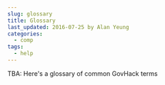 ```yaml
---
slug: glossary
title: Glossary
last_updated: 2016-07-25 by Alan Yeung
categories:
  - comp
tags:
  - help
---
```


TBA: Here's a glossary of common GovHack terms